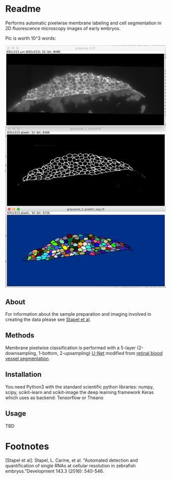 # Readme

Performs automatic pixelwise membrane labeling and cell segmentation in 2D fluorescence microscopy images of early embryos.

Pic is worth 10^3 words:

![](resources/grey_mem_seg.jpg)

## About

For information about the sample preparation and imaging involved in
creating the data please see [Stapel et al](#f1).

## Methods

Membrane pixelwise classification is performed with a 5-layer
(2-downsampling, 1-bottom, 2-upsampling)
[U-Net](https://arxiv.org/pdf/1505.04597.pdf) modified from
[retinal blood vessel segmentation](https://github.com/orobix/retina-unet).

## Installation

You need Python3 with the standard scientific python libraries:
numpy, scipy, scikit-learn and scikit-image the deep learning framework
Keras which uses as backend: Tensorflow or Theano

## Usage

TBD

# Footnotes

<a name="f1"> [Stapel et al]: </a>
Stapel, L. Carine, et al. "Automated detection and quantification of single RNAs at cellular resolution in zebrafish embryos."Development 143.3 (2016): 540-546.
